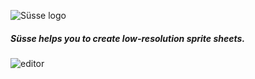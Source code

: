 ![Süsse logo](http://s29.postimg.org/x9g8w8ul3/icon_Big.png)

##### Süsse helps you to create low-resolution sprite sheets.

![editor](http://s8.postimg.org/g99frtt0l/finalfinal.gif)
